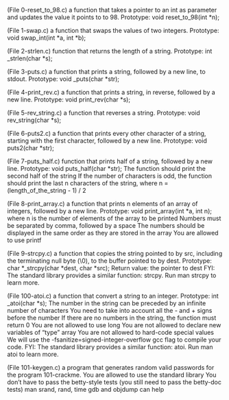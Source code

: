 (File 0-reset_to_98.c)  a function that takes a pointer to an int as parameter and updates the value it points to to 98.
Prototype: void reset_to_98(int *n);

(File 1-swap.c) a function that swaps the values of two integers.
Prototype: void swap_int(int *a, int *b); 

(File 2-strlen.c)  function that returns the length of a string.
Prototype: int _strlen(char *s);

(File 3-puts.c) a function that prints a string, followed by a new line, to stdout.
Prototype: void _puts(char *str);

(File 4-print_rev.c) a function that prints a string, in reverse, followed by a new line.
Prototype: void print_rev(char *s);

(File 5-rev_string.c) a function that reverses a string.
Prototype: void rev_string(char *s);

(File 6-puts2.c) a function that prints every other character of a string, starting with the first character, followed by a new line.
Prototype: void puts2(char *str);

(File 7-puts_half.c)  function that prints half of a string, followed by a new line.
Prototype: void puts_half(char *str);
The function should print the second half of the string
If the number of characters is odd, the function should print the last n characters of the string, where n = (length_of_the_string - 1) / 2

(File 8-print_array.c) a function that prints n elements of an array of integers, followed by a new line.
Prototype: void print_array(int *a, int n);
where n is the number of elements of the array to be printed
Numbers must be separated by comma, followed by a space
The numbers should be displayed in the same order as they are stored in the array
You are allowed to use printf

(File 9-strcpy.c) a function that copies the string pointed to by src, including the terminating null byte (\0), to the buffer pointed to by dest. Prototype: char *_strcpy(char *dest, char *src); Return value: the pointer to dest
FYI: The standard library provides a similar function: strcpy. Run man strcpy to learn more.

(File 100-atoi.c)  a function that convert a string to an integer.
Prototype: int _atoi(char *s);
The number in the string can be preceded by an infinite number of characters
You need to take into account all the - and + signs before the number
If there are no numbers in the string, the function must return 0
You are not allowed to use long
You are not allowed to declare new variables of “type” array
You are not allowed to hard-code special values
We will use the -fsanitize=signed-integer-overflow gcc flag to compile your code.
FYI: The standard library provides a similar function: atoi. Run man atoi to learn more.

(File 101-keygen.c) a program that generates random valid passwords for the program 101-crackme.
You are allowed to use the standard library
You don’t have to pass the betty-style tests (you still need to pass the betty-doc tests)
man srand, rand, time
gdb and objdump can help
